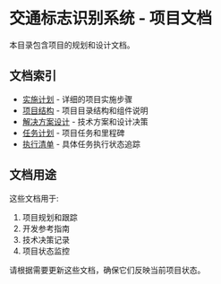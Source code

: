 # 交通标志识别系统 - 项目文档

本目录包含项目的规划和设计文档。

## 文档索引

- [实施计划](implementation-plan.md) - 详细的项目实施步骤
- [项目结构](project-structure.md) - 项目目录结构和组件说明
- [解决方案设计](solution-design.md) - 技术方案和设计决策
- [任务计划](task-plan.md) - 项目任务和里程碑
- [执行清单](todo-checklist.md) - 具体任务执行状态追踪

## 文档用途

这些文档用于:
1. 项目规划和跟踪
2. 开发参考指南
3. 技术决策记录
4. 项目状态监控

请根据需要更新这些文档，确保它们反映当前项目状态。 
